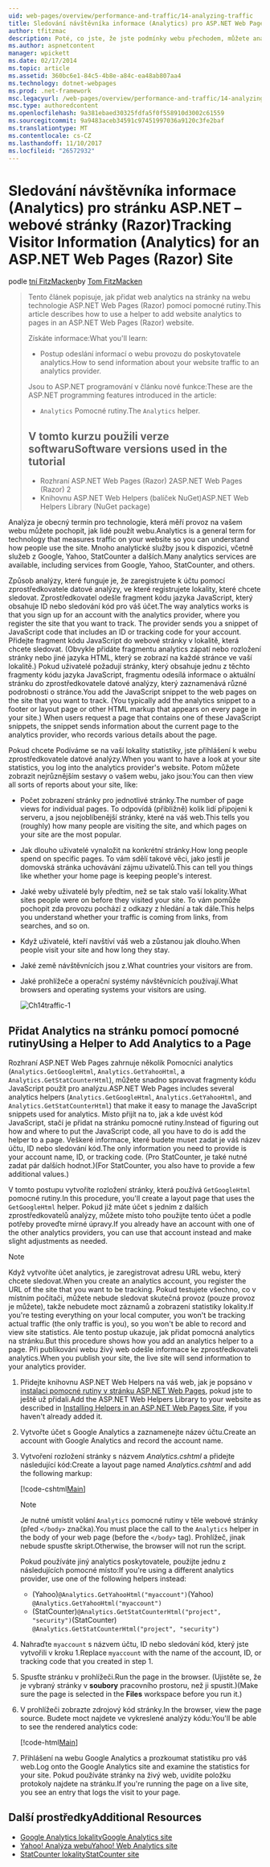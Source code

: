 ```yaml
---
uid: web-pages/overview/performance-and-traffic/14-analyzing-traffic
title: Sledování návštěvníka informace (Analytics) pro ASP.NET Web Pages lokality (Razor) | Microsoft Docs
author: tfitzmac
description: Poté, co jste, že jste podmínky webu přechodem, můžete analyzovat provoz vašeho webu.
ms.author: aspnetcontent
manager: wpickett
ms.date: 02/17/2014
ms.topic: article
ms.assetid: 360bc6e1-84c5-4b8e-a84c-ea48ab807aa4
ms.technology: dotnet-webpages
ms.prod: .net-framework
msc.legacyurl: /web-pages/overview/performance-and-traffic/14-analyzing-traffic
msc.type: authoredcontent
ms.openlocfilehash: 9a381ebaed30325fdfa5f0f558910d3002c61559
ms.sourcegitcommit: 9a9483aceb34591c97451997036a9120c3fe2baf
ms.translationtype: MT
ms.contentlocale: cs-CZ
ms.lasthandoff: 11/10/2017
ms.locfileid: "26572932"
---
```

<a name="tracking-visitor-information-analytics-for-an-aspnet-web-pages-razor-site"></a><span data-ttu-id="54284-103">Sledování návštěvníka informace (Analytics) pro stránku ASP.NET – webové stránky (Razor)</span><span class="sxs-lookup"><span data-stu-id="54284-103">Tracking Visitor Information (Analytics) for an ASP.NET Web Pages (Razor) Site</span></span>
====================
<span data-ttu-id="54284-104">podle [tní FitzMacken](https://github.com/tfitzmac)</span><span class="sxs-lookup"><span data-stu-id="54284-104">by [Tom FitzMacken](https://github.com/tfitzmac)</span></span>

> <span data-ttu-id="54284-105">Tento článek popisuje, jak přidat web analytics na stránky na webu technologie ASP.NET Web Pages (Razor) pomocí pomocné rutiny.</span><span class="sxs-lookup"><span data-stu-id="54284-105">This article describes how to use a helper to add website analytics to pages in an ASP.NET Web Pages (Razor) website.</span></span>
> 
> <span data-ttu-id="54284-106">Získáte informace:</span><span class="sxs-lookup"><span data-stu-id="54284-106">What you'll learn:</span></span>
> 
> - <span data-ttu-id="54284-107">Postup odeslání informací o webu provozu do poskytovatele analytics.</span><span class="sxs-lookup"><span data-stu-id="54284-107">How to send information about your website traffic to an analytics provider.</span></span>
> 
> <span data-ttu-id="54284-108">Jsou to ASP.NET programování v článku nové funkce:</span><span class="sxs-lookup"><span data-stu-id="54284-108">These are the ASP.NET programming features introduced in the article:</span></span>
> 
> - <span data-ttu-id="54284-109">`Analytics` Pomocné rutiny.</span><span class="sxs-lookup"><span data-stu-id="54284-109">The `Analytics` helper.</span></span>
>   
> 
> ## <a name="software-versions-used-in-the-tutorial"></a><span data-ttu-id="54284-110">V tomto kurzu použili verze softwaru</span><span class="sxs-lookup"><span data-stu-id="54284-110">Software versions used in the tutorial</span></span>
> 
> 
> - <span data-ttu-id="54284-111">Rozhraní ASP.NET Web Pages (Razor) 2</span><span class="sxs-lookup"><span data-stu-id="54284-111">ASP.NET Web Pages (Razor) 2</span></span>
> - <span data-ttu-id="54284-112">Knihovnu ASP.NET Web Helpers (balíček NuGet)</span><span class="sxs-lookup"><span data-stu-id="54284-112">ASP.NET Web Helpers Library (NuGet package)</span></span>


<span data-ttu-id="54284-113">Analýza je obecný termín pro technologie, která měří provoz na vašem webu můžete pochopit, jak lidé použít webu.</span><span class="sxs-lookup"><span data-stu-id="54284-113">Analytics is a general term for technology that measures traffic on your website so you can understand how people use the site.</span></span> <span data-ttu-id="54284-114">Mnoho analytické služby jsou k dispozici, včetně služeb z Google, Yahoo, StatCounter a dalších.</span><span class="sxs-lookup"><span data-stu-id="54284-114">Many analytics services are available, including services from Google, Yahoo, StatCounter, and others.</span></span>

<span data-ttu-id="54284-115">Způsob analýzy, které funguje je, že zaregistrujete k účtu pomocí zprostředkovatele datové analýzy, ve které registrujete lokality, které chcete sledovat. Zprostředkovatel odešle fragment kódu jazyka JavaScript, který obsahuje ID nebo sledování kód pro váš účet.</span><span class="sxs-lookup"><span data-stu-id="54284-115">The way analytics works is that you sign up for an account with the analytics provider, where you register the site that you want to track. The provider sends you a snippet of JavaScript code that includes an ID or tracking code for your account.</span></span> <span data-ttu-id="54284-116">Přidejte fragment kódu JavaScript do webové stránky v lokalitě, která chcete sledovat. (Obvykle přidáte fragmentu analytics zápatí nebo rozložení stránky nebo jiné jazyka HTML, který se zobrazí na každé stránce ve vaší lokalitě.) Pokud uživatelé požadují stránky, který obsahuje jednu z těchto fragmenty kódu jazyka JavaScript, fragmentu odesílá informace o aktuální stránku do zprostředkovatele datové analýzy, který zaznamenává různé podrobnosti o stránce.</span><span class="sxs-lookup"><span data-stu-id="54284-116">You add the JavaScript snippet to the web pages on the site that you want to track. (You typically add the analytics snippet to a footer or layout page or other HTML markup that appears on every page in your site.) When users request a page that contains one of these JavaScript snippets, the snippet sends information about the current page to the analytics provider, who records various details about the page.</span></span>

<span data-ttu-id="54284-117">Pokud chcete Podíváme se na vaší lokality statistiky, jste přihlášení k webu zprostředkovatele datové analýzy.</span><span class="sxs-lookup"><span data-stu-id="54284-117">When you want to have a look at your site statistics, you log into the analytics provider's website.</span></span> <span data-ttu-id="54284-118">Potom můžete zobrazit nejrůznějším sestavy o vašem webu, jako jsou:</span><span class="sxs-lookup"><span data-stu-id="54284-118">You can then view all sorts of reports about your site, like:</span></span>

- <span data-ttu-id="54284-119">Počet zobrazení stránky pro jednotlivé stránky.</span><span class="sxs-lookup"><span data-stu-id="54284-119">The number of page views for individual pages.</span></span> <span data-ttu-id="54284-120">To odpovídá (přibližně) kolik lidí připojeni k serveru, a jsou nejoblíbenější stránky, které na váš web.</span><span class="sxs-lookup"><span data-stu-id="54284-120">This tells you (roughly) how many people are visiting the site, and which pages on your site are the most popular.</span></span>
- <span data-ttu-id="54284-121">Jak dlouho uživatelé vynaložit na konkrétní stránky.</span><span class="sxs-lookup"><span data-stu-id="54284-121">How long people spend on specific pages.</span></span> <span data-ttu-id="54284-122">To vám sdělí takové věci, jako jestli je domovská stránka uchovávání zájmu uživatelů.</span><span class="sxs-lookup"><span data-stu-id="54284-122">This can tell you things like whether your home page is keeping people's interest.</span></span>
- <span data-ttu-id="54284-123">Jaké weby uživatelé byly předtím, než se tak stalo vaší lokality.</span><span class="sxs-lookup"><span data-stu-id="54284-123">What sites people were on before they visited your site.</span></span> <span data-ttu-id="54284-124">To vám pomůže pochopit zda provozu pochází z odkazy z hledání a tak dále.</span><span class="sxs-lookup"><span data-stu-id="54284-124">This helps you understand whether your traffic is coming from links, from searches, and so on.</span></span>
- <span data-ttu-id="54284-125">Když uživatelé, kteří navštíví váš web a zůstanou jak dlouho.</span><span class="sxs-lookup"><span data-stu-id="54284-125">When people visit your site and how long they stay.</span></span>
- <span data-ttu-id="54284-126">Jaké země návštěvnících jsou z.</span><span class="sxs-lookup"><span data-stu-id="54284-126">What countries your visitors are from.</span></span>
- <span data-ttu-id="54284-127">Jaké prohlížeče a operační systémy návštěvnících používají.</span><span class="sxs-lookup"><span data-stu-id="54284-127">What browsers and operating systems your visitors are using.</span></span>

    ![Ch14traffic-1](14-analyzing-traffic/_static/image1.jpg)

## <a name="using-a-helper-to-add-analytics-to-a-page"></a><span data-ttu-id="54284-129">Přidat Analytics na stránku pomocí pomocné rutiny</span><span class="sxs-lookup"><span data-stu-id="54284-129">Using a Helper to Add Analytics to a Page</span></span>

<span data-ttu-id="54284-130">Rozhraní ASP.NET Web Pages zahrnuje několik Pomocníci analytics (`Analytics.GetGoogleHtml`, `Analytics.GetYahooHtml`, a `Analytics.GetStatCounterHtml`), můžete snadno spravovat fragmenty kódu JavaScript použít pro analýzu.</span><span class="sxs-lookup"><span data-stu-id="54284-130">ASP.NET Web Pages includes several analytics helpers (`Analytics.GetGoogleHtml`, `Analytics.GetYahooHtml`, and `Analytics.GetStatCounterHtml`) that make it easy to manage the JavaScript snippets used for analytics.</span></span> <span data-ttu-id="54284-131">Místo přijít na to, jak a kde uvést kód JavaScript, stačí je přidat na stránku pomocné rutiny.</span><span class="sxs-lookup"><span data-stu-id="54284-131">Instead of figuring out how and where to put the JavaScript code, all you have to do is add the helper to a page.</span></span> <span data-ttu-id="54284-132">Veškeré informace, které budete muset zadat je váš název účtu, ID nebo sledování kód.</span><span class="sxs-lookup"><span data-stu-id="54284-132">The only information you need to provide is your account name, ID, or tracking code.</span></span> <span data-ttu-id="54284-133">(Pro StatCounter, je také nutné zadat pár dalších hodnot.)</span><span class="sxs-lookup"><span data-stu-id="54284-133">(For StatCounter, you also have to provide a few additional values.)</span></span>

<span data-ttu-id="54284-134">V tomto postupu vytvoříte rozložení stránky, která používá `GetGoogleHtml` pomocné rutiny.</span><span class="sxs-lookup"><span data-stu-id="54284-134">In this procedure, you'll create a layout page that uses the `GetGoogleHtml` helper.</span></span> <span data-ttu-id="54284-135">Pokud již máte účet s jedním z dalších zprostředkovatelů analýzy, můžete místo toho použijte tento účet a podle potřeby proveďte mírné úpravy.</span><span class="sxs-lookup"><span data-stu-id="54284-135">If you already have an account with one of the other analytics providers, you can use that account instead and make slight adjustments as needed.</span></span>

> [!NOTE]
> <span data-ttu-id="54284-136">Když vytvoříte účet analytics, je zaregistrovat adresu URL webu, který chcete sledovat.</span><span class="sxs-lookup"><span data-stu-id="54284-136">When you create an analytics account, you register the URL of the site that you want to be tracking.</span></span> <span data-ttu-id="54284-137">Pokud testujete všechno, co v místním počítači, můžete nebude sledovat skutečná provoz (pouze provoz je můžete), takže nebudete moct záznamů a zobrazení statistiky lokality.</span><span class="sxs-lookup"><span data-stu-id="54284-137">If you're testing everything on your local computer, you won't be tracking actual traffic (the only traffic is you), so you won't be able to record and view site statistics.</span></span> <span data-ttu-id="54284-138">Ale tento postup ukazuje, jak přidat pomocná analytics na stránku.</span><span class="sxs-lookup"><span data-stu-id="54284-138">But this procedure shows how you add an analytics helper to a page.</span></span> <span data-ttu-id="54284-139">Při publikování webu živý web odešle informace ke zprostředkovateli analytics.</span><span class="sxs-lookup"><span data-stu-id="54284-139">When you publish your site, the live site will send information to your analytics provider.</span></span>


1. <span data-ttu-id="54284-140">Přidejte knihovnu ASP.NET Web Helpers na váš web, jak je popsáno v [instalaci pomocné rutiny v stránku ASP.NET Web Pages](https://go.microsoft.com/fwlink/?LinkId=252372), pokud jste to ještě už přidali.</span><span class="sxs-lookup"><span data-stu-id="54284-140">Add the ASP.NET Web Helpers Library to your website as described in [Installing Helpers in an ASP.NET Web Pages Site](https://go.microsoft.com/fwlink/?LinkId=252372), if you haven't already added it.</span></span>
2. <span data-ttu-id="54284-141">Vytvořte účet s Google Analytics a zaznamenejte název účtu.</span><span class="sxs-lookup"><span data-stu-id="54284-141">Create an account with Google Analytics and record the account name.</span></span>
3. <span data-ttu-id="54284-142">Vytvoření rozložení stránky s názvem *Analytics.cshtml* a přidejte následující kód:</span><span class="sxs-lookup"><span data-stu-id="54284-142">Create a layout page named *Analytics.cshtml* and add the following markup:</span></span>

    [!code-cshtml[Main](14-analyzing-traffic/samples/sample1.cshtml)]

    > [!NOTE]
    > <span data-ttu-id="54284-143">Je nutné umístit volání `Analytics` pomocné rutiny v těle webové stránky (před `</body>` značka).</span><span class="sxs-lookup"><span data-stu-id="54284-143">You must place the call to the `Analytics` helper in the body of your web page (before the `</body>` tag).</span></span> <span data-ttu-id="54284-144">Prohlížeč, jinak nebude spusťte skript.</span><span class="sxs-lookup"><span data-stu-id="54284-144">Otherwise, the browser will not run the script.</span></span>

    <span data-ttu-id="54284-145">Pokud používáte jiný analytics poskytovatele, použijte jednu z následujících pomocné místo:</span><span class="sxs-lookup"><span data-stu-id="54284-145">If you're using a different analytics provider, use one of the following helpers instead:</span></span>

    - <span data-ttu-id="54284-146">(Yahoo)`@Analytics.GetYahooHtml("myaccount")`</span><span class="sxs-lookup"><span data-stu-id="54284-146">(Yahoo) `@Analytics.GetYahooHtml("myaccount")`</span></span>
    - <span data-ttu-id="54284-147">(StatCounter)`@Analytics.GetStatCounterHtml("project", "security")`</span><span class="sxs-lookup"><span data-stu-id="54284-147">(StatCounter) `@Analytics.GetStatCounterHtml("project", "security")`</span></span>
4. <span data-ttu-id="54284-148">Nahraďte `myaccount` s názvem účtu, ID nebo sledování kód, který jste vytvořili v kroku 1.</span><span class="sxs-lookup"><span data-stu-id="54284-148">Replace `myaccount` with the name of the account, ID, or tracking code that you created in step 1.</span></span>
5. <span data-ttu-id="54284-149">Spusťte stránku v prohlížeči.</span><span class="sxs-lookup"><span data-stu-id="54284-149">Run the page in the browser.</span></span> <span data-ttu-id="54284-150">(Ujistěte se, že je vybraný stránky v **soubory** pracovního prostoru, než ji spustit.)</span><span class="sxs-lookup"><span data-stu-id="54284-150">(Make sure the page is selected in the **Files** workspace before you run it.)</span></span>
6. <span data-ttu-id="54284-151">V prohlížeči zobrazte zdrojový kód stránky.</span><span class="sxs-lookup"><span data-stu-id="54284-151">In the browser, view the page source.</span></span> <span data-ttu-id="54284-152">Budete moct najdete ve vykreslené analýzy kódu:</span><span class="sxs-lookup"><span data-stu-id="54284-152">You'll be able to see the rendered analytics code:</span></span>

    [!code-html[Main](14-analyzing-traffic/samples/sample2.html)]
7. <span data-ttu-id="54284-153">Přihlášení na webu Google Analytics a prozkoumat statistiku pro váš web.</span><span class="sxs-lookup"><span data-stu-id="54284-153">Log onto the Google Analytics site and examine the statistics for your site.</span></span> <span data-ttu-id="54284-154">Pokud používáte stránky na živý web, uvidíte položku protokoly najdete na stránku.</span><span class="sxs-lookup"><span data-stu-id="54284-154">If you're running the page on a live site, you see an entry that logs the visit to your page.</span></span>

<a id="Additional_Resources"></a>
## <a name="additional-resources"></a><span data-ttu-id="54284-155">Další prostředky</span><span class="sxs-lookup"><span data-stu-id="54284-155">Additional Resources</span></span>

- [<span data-ttu-id="54284-156">Google Analytics lokality</span><span class="sxs-lookup"><span data-stu-id="54284-156">Google Analytics site</span></span>](https://www.google.com/analytics/)
- [<span data-ttu-id="54284-157">Yahoo! Analýza webu</span><span class="sxs-lookup"><span data-stu-id="54284-157">Yahoo! Web Analytics site</span></span>](http://help.yahoo.com/l/us/yahoo/ywa/)
- [<span data-ttu-id="54284-158">StatCounter lokality</span><span class="sxs-lookup"><span data-stu-id="54284-158">StatCounter site</span></span>](http://statcounter.com/)
